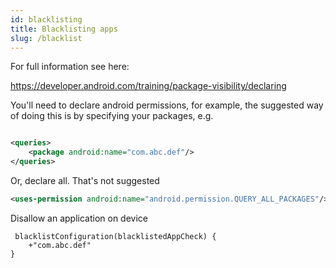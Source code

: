 ```yaml
---
id: blacklisting
title: Blacklisting apps
slug: /blacklist
---
```



For full information see here:

https://developer.android.com/training/package-visibility/declaring

You'll need to declare android permissions, for example, the suggested way of doing this is by specifying your packages,
e.g.

```xml

<queries>
    <package android:name="com.abc.def"/>
</queries>
```

Or, declare all. That's not suggested

```xml
<uses-permission android:name="android.permission.QUERY_ALL_PACKAGES"/>
```

Disallow an application on device

```
 blacklistConfiguration(blacklistedAppCheck) {
    +"com.abc.def"
}
```